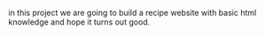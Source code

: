 in this project we are going to build a recipe website with basic html knowledge and hope it turns out good.